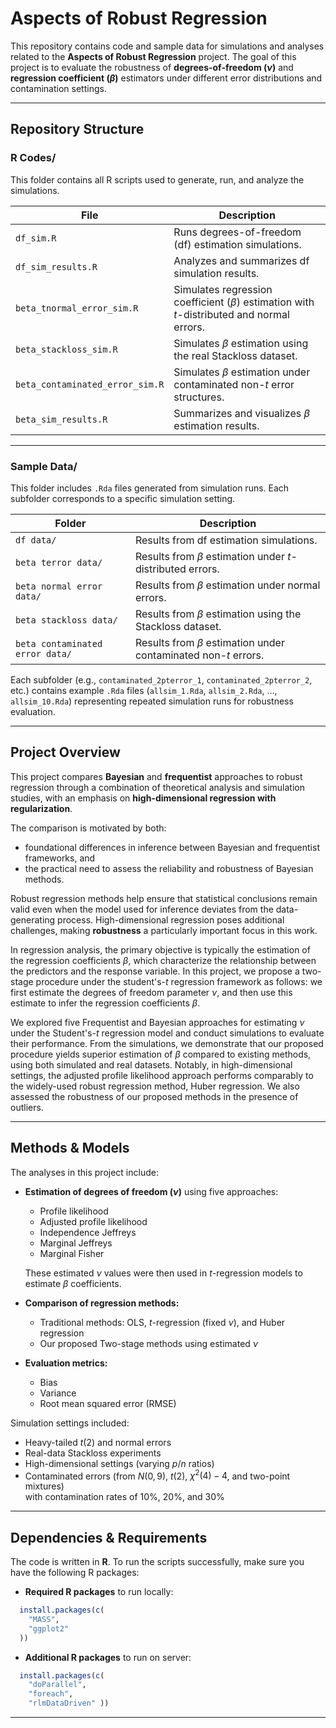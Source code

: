 # Aspects of Robust Regression

This repository contains code and sample data for simulations and analyses related to the **Aspects of Robust Regression** project. The goal of this project is to evaluate the robustness of **degrees-of-freedom ($\nu$)** and **regression coefficient ($\beta$)** estimators under different error distributions and contamination settings.

---

## Repository Structure

### **R Codes/**
This folder contains all R scripts used to generate, run, and analyze the simulations.

| File | Description |
|------|--------------|
| `df_sim.R` | Runs degrees-of-freedom (df) estimation simulations. |
| `df_sim_results.R` | Analyzes and summarizes df simulation results. |
| `beta_tnormal_error_sim.R` | Simulates regression coefficient ($\beta$) estimation with *t*-distributed and normal errors. |
| `beta_stackloss_sim.R` | Simulates $\beta$ estimation using the real Stackloss dataset. |
| `beta_contaminated_error_sim.R` | Simulates $\beta$ estimation under contaminated non-*t* error structures. |
| `beta_sim_results.R` | Summarizes and visualizes $\beta$ estimation results. |

---

### **Sample Data/**
This folder includes `.Rda` files generated from simulation runs. Each subfolder corresponds to a specific simulation setting.

| Folder | Description |
|---------|--------------|
| `df data/` | Results from df estimation simulations. |
| `beta terror data/` | Results from $\beta$ estimation under *t*-distributed errors. |
| `beta normal error data/` | Results from $\beta$ estimation under normal errors. |
| `beta stackloss data/` | Results from $\beta$ estimation using the Stackloss dataset. |
| `beta contaminated error data/` | Results from $\beta$ estimation under contaminated non-*t* errors. |

Each subfolder (e.g., `contaminated_2pterror_1`, `contaminated_2pterror_2`, etc.) contains example `.Rda` files (`allsim_1.Rda`, `allsim_2.Rda`, …, `allsim_10.Rda`) representing repeated simulation runs for robustness evaluation.

---

## Project Overview

This project compares **Bayesian** and **frequentist** approaches to robust regression through a combination of theoretical analysis and simulation studies, with an emphasis on **high-dimensional regression with regularization**.

The comparison is motivated by both:
- foundational differences in inference between Bayesian and frequentist frameworks, and  
- the practical need to assess the reliability and robustness of Bayesian methods.  

Robust regression methods help ensure that statistical conclusions remain valid even when the model used for inference deviates from the data-generating process. High-dimensional regression poses additional challenges, making **robustness** a particularly important focus in this work.

In regression analysis, the primary objective is typically the estimation of the regression coefficients $\beta$, which characterize the relationship between the predictors and the response variable. In this project, we propose a two-stage procedure under the student's-$t$ regression framework as follows: we first estimate the degrees of freedom parameter $\nu$, and then use this estimate to infer the regression coefficients $\beta$.

We explored five Frequentist and Bayesian approaches for estimating $\nu$ under the Student's-$t$ regression model and conduct simulations to evaluate their performance. From the simulations, we demonstrate that our proposed procedure yields superior estimation of $\beta$ compared to existing methods, using both simulated and real datasets. Notably, in high-dimensional settings, the adjusted profile likelihood approach performs comparably to the widely-used robust regression method, Huber regression. We also assessed the robustness of our proposed methods in the presence of outliers.

---

## Methods & Models

The analyses in this project include:

- **Estimation of degrees of freedom ($\nu$)** using five approaches:  
  - Profile likelihood  
  - Adjusted profile likelihood  
  - Independence Jeffreys  
  - Marginal Jeffreys  
  - Marginal Fisher  

  These estimated $\nu$ values were then used in *t*-regression models to estimate $\beta$ coefficients.

- **Comparison of regression methods:**  
  - Traditional methods: OLS, *t*-regression (fixed $\nu$), and Huber regression  
  - Our proposed Two-stage methods using estimated $\nu$

- **Evaluation metrics:**  
  - Bias  
  - Variance  
  - Root mean squared error (RMSE)

Simulation settings included:
- Heavy-tailed *t*(2) and normal errors  
- Real-data Stackloss experiments  
- High-dimensional settings (varying $p/n$ ratios)  
- Contaminated errors (from $N(0,9)$, *t*(2), $\chi^2(4)-4$, and two-point mixtures)  
  with contamination rates of 10%, 20%, and 30%  

--- 

## Dependencies & Requirements 

The code is written in **R**. To run the scripts successfully, make sure you have the following R packages: 

- **Required R packages** to run locally:
```r
  install.packages(c(
    "MASS",
    "ggplot2"
  ))
```

- **Additional R packages** to run on server:
```r
  install.packages(c(
    "doParallel",
    "foreach",
    "rlmDataDriven" ))
```
---
